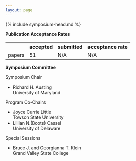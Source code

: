```yaml
---
layout: page
---
```

{% include symposium-head.md  %}


**Publication Acceptance Rates**
<table class="table table-hover table-sm"><tbody><tr><th></th>
<th>accepted</th>
<th>submitted</th>
<th>acceptance rate</th>
</tr><tr><td>papers</td>
<td> 51 </td>
<td> N/A</td>
<td> N/A</td>
</tr></tbody></table>

**Symposium Committee**

Symposium Chair

-   Richard H. Austing\
    University of Maryland

Program Co-Chairs

-   Joyce Currie Little\
    Towson State University
-   Lillian N.(Boots) Cassel\
    University of Delaware

Special Sessions

-   Bruce J. and Georgianna T. Klein\
    Grand Valley State College
